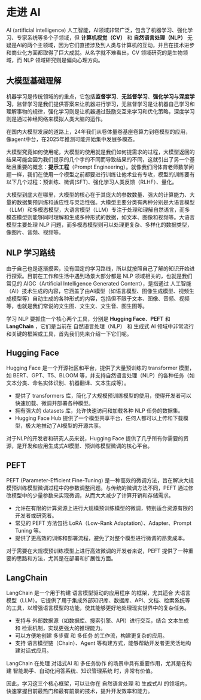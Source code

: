 # 走进 AI
AI (artificial intelligence) 人工智能，AI领域非常广泛，包含了机器学习、强化学习、专家系统等多个子领域，但 **计算机视觉（CV）** 和 **自然语言处理（NLP）** 无疑是AI的两个主领域，因为它们直接涉及到人类与计算机的互动，并且在技术进步和商业化方面都取得了巨大成就。从名字就不难看出，CV 领域研究的是生物领域，而 NLP 领域研究则是偏向心理方向。

## 大模型基础理解
机器学习是传统领域的的重点，它包括**监督学习**、**无监督学习**、**强化学习**与**深度学习**，监督学习是我们提供答案来让机器进行学习，无监督学习是让机器自己学习和理解事物的规律，强化学习则是让机器通过鼓励交互来学习和优化策略，深度学习则是通过神经网络来模拟人类大脑的运作。

在国内大模型发展的道路上，24年我们从卷体量卷基座卷算力到卷模型的应用，像agent中台，在2025年推测可能开始集中发展多模态。

大模型究竟如何使用呢，大模型的使用就是我们如何提需求的过程，大模型返回的结果可能会因为我们提示的几个字的不同而导致结果的不同，这就引出了另一个基础且重要的概念：**提示工程**（Prompt Engineering）。就像我们问体育老师数学问题一样，我们在使用一个模型之前都要进行训练让他术业有专攻，模型的训练要有以下几个过程：预训练、微调(SFT)、强化学习人类反馈（RLHF）、量化。

大模型到底大在哪里，大模型的核心在于其庞大的参数数量、强大的计算能力、大量的数据集预训练和适应性与灵活性强。大模型主要分类有两种分别是大语言模型（LLM）和多模态模型，大语言模型（LLM）专注于处理和理解自然语言，而多模态模型则能够同时理解和生成多种形式的数据，如文本、图像和视频等。大语言模型主要处理 NLP 问题，而多模态模型则可以处理更复杂、多样化的数据类型，像图片、音频、视频等。

## NLP 学习路线
由于自己也是逐渐摸索，没有固定的学习路线，所以就按照自己了解的知识开始进行探索。目前在工作和生活中遇到场景大部分都是 NLP 领域相关的，也就是我们常见的 AIGC（Artificial Intelligence Generated Content），是指通过 人工智能（AI）技术生成的内容，它涵盖了由AI模型（如语言模型、图像生成模型、视频生成模型等）自动生成的各种形式的内容，包括但不限于文本、图像、音频、视频等，也就是我们常说的文生图、文生文、文生音、图生图等。

学习 NLP 要抓住一个核心两个工具，分别是 **Hugging Face**、**PEFT** 和 **LangChain** ，它们是当前在 自然语言处理（NLP） 和 生成式 AI 领域中非常流行和关键的框架或工具，首先我们先来介绍一下它们呢。

## Hugging Face
Hugging Face 是一个开源社区和平台，提供了大量预训练的 transformer 模型，如 BERT、GPT、T5、BLOOM 等，并支持自然语言处理（NLP）的各种任务（如文本分类、命名实体识别、机器翻译、文本生成等）。
- 提供了 transformers 库，简化了大规模预训练模型的使用，使得开发者可以快速加载、微调并部署各种模型。
- 拥有强大的 datasets 库，允许快速访问和加载各种 NLP 任务的数据集。
- Hugging Face Hub 提供了一个模型共享平台，任何人都可以上传和下载模型，极大地推动了AI模型的开源共享。

对于NLP的开发者和研究人员来说，Hugging Face 提供了几乎所有你需要的资源，是开发和应用生成式AI模型、预训练模型微调的核心平台。

## PEFT
PEFT (Parameter-Efficient Fine-Tuning) 是一种高效的微调方法，旨在解决大规模预训练模型微调过程中的参数调整问题。与传统的微调方法不同，PEFT 通过修改模型中的少量参数来实现微调，从而大大减少了计算开销和存储需求。

- 允许在有限的计算资源上进行大规模预训练模型的微调，特别适合资源有限的开发者或研究者。
- 常见的 PEFT 方法包括 LoRA（Low-Rank Adaptation）、Adapter、Prompt Tuning 等。
- 提供了更高效的训练和部署流程，避免了对整个模型进行微调的昂贵成本。

对于需要在大规模预训练模型上进行高效微调的开发者来说，PEFT 提供了一种重要的思路和方法，尤其是在部署和扩展性方面。 

## LangChain
LangChain 是一个用于构建 语言模型驱动的应用程序 的框架，尤其适合 大语言模型（LLM）。它提供了用于集成外部知识库、数据库、API、文档、检索系统等的工具，以增强语言模型的功能，使其能够更好地处理现实世界中的复杂任务。
- 支持与 外部数据源（如数据库、搜索引擎、API）进行交互，结合 文本生成 和 检索机制，实现更强大的推理能力。
- 可以方便地创建 多步骤 和 多任务 的工作流，构建更复杂的应用。
- 支持 语言模型链（Chain）、Agent 等构建方式，能够帮助开发者更灵活地构建对话式应用。

LangChain 在处理 对话式AI 和 多任务协作 的场景中具有重要作用，尤其是在构建 智能助手、自动化问答系统、知识管理系统 时，非常有价值。

因此，学习这三个核心框架，可以让你在 自然语言处理 和 生成式AI 的领域内，快速掌握目前最热门和最有前景的技术，提升开发效率和能力。